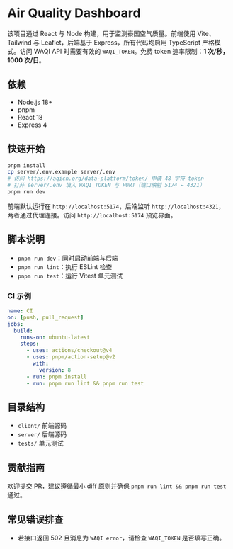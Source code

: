 # Air Quality Dashboard

该项目通过 React 与 Node 构建，用于监测泰国空气质量。前端使用 Vite、Tailwind 与 Leaflet，后端基于 Express，所有代码均启用 TypeScript 严格模式。访问 WAQI API 时需要有效的 `WAQI_TOKEN`。免费 token 速率限制：**1 次/秒，1000 次/日**。

## 依赖

- Node.js 18+
- pnpm
- React 18
- Express 4

## 快速开始

```bash
pnpm install
cp server/.env.example server/.env
# 访问 https://aqicn.org/data-platform/token/ 申请 48 字符 token
# 打开 server/.env 填入 WAQI_TOKEN 与 PORT（端口映射 5174 ↔ 4321）
pnpm run dev
```
前端默认运行在 `http://localhost:5174`，后端监听 `http://localhost:4321`，两者通过代理连接。访问 `http://localhost:5174` 预览界面。

## 脚本说明

- `pnpm run dev`：同时启动前端与后端
- `pnpm run lint`：执行 ESLint 检查
- `pnpm run test`：运行 Vitest 单元测试

### CI 示例

```yaml
name: CI
on: [push, pull_request]
jobs:
  build:
    runs-on: ubuntu-latest
    steps:
      - uses: actions/checkout@v4
      - uses: pnpm/action-setup@v2
        with:
          version: 8
      - run: pnpm install
      - run: pnpm run lint && pnpm run test
```

## 目录结构

- `client/` 前端源码
- `server/` 后端源码
- `tests/`  单元测试

## 贡献指南

欢迎提交 PR，建议遵循最小 diff 原则并确保 `pnpm run lint && pnpm run test` 通过。

## 常见错误排查

- 若接口返回 502 且消息为 `WAQI error`，请检查 `WAQI_TOKEN` 是否填写正确。

